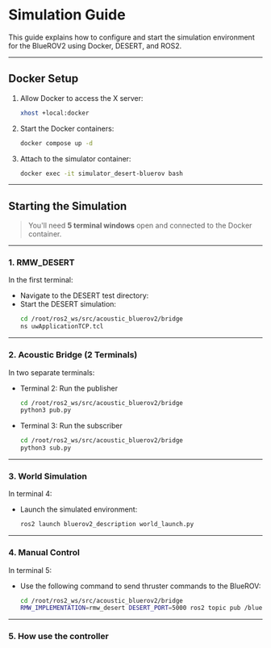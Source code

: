 # Simulation Guide

This guide explains how to configure and start the simulation environment for the BlueROV2 using Docker, DESERT, and ROS2.

---

## Docker Setup

1. Allow Docker to access the X server:
   ```bash
   xhost +local:docker
   ```

2. Start the Docker containers:
   ```bash
   docker compose up -d
   ```

3. Attach to the simulator container:
   ```bash
   docker exec -it simulator_desert-bluerov bash
   ```

---

## Starting the Simulation

> You'll need **5 terminal windows** open and connected to the Docker container.

---

### 1. RMW_DESERT

In the first terminal:

- Navigate to the DESERT test directory:
- Start the DESERT simulation:
  ```bash
  cd /root/ros2_ws/src/acoustic_bluerov2/bridge
  ns uwApplicationTCP.tcl
  ```

---

### 2. Acoustic Bridge (2 Terminals)

In two separate terminals:

- Terminal 2: Run the publisher
  ```bash
  cd /root/ros2_ws/src/acoustic_bluerov2/bridge
  python3 pub.py
  ```

- Terminal 3: Run the subscriber
  ```bash
  cd /root/ros2_ws/src/acoustic_bluerov2/bridge
  python3 sub.py
  ```

---

### 3. World Simulation

In terminal 4:

- Launch the simulated environment:
  ```bash
  ros2 launch bluerov2_description world_launch.py
  ```

---

### 4. Manual Control

In terminal 5:

- Use the following command to send thruster commands to the BlueROV:
  ```bash
  cd /root/ros2_ws/src/acoustic_bluerov2/bridge
  RMW_IMPLEMENTATION=rmw_desert DESERT_PORT=5000 ros2 topic pub /bluerov2/cmd_thruster1 std_msgs/msg/Float32 "{data: 10}"
  ```

---

### 5. How use the controller

